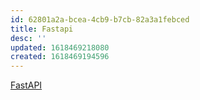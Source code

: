 ```yaml
---
id: 62801a2a-bcea-4cb9-b7cb-82a3a1febced
title: Fastapi
desc: ''
updated: 1618469218080
created: 1618469194596
---
```


[FastAPI](https://fastapi.tiangolo.com/)
